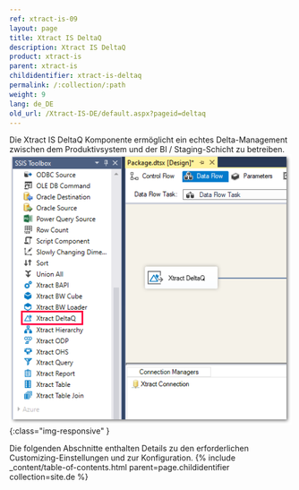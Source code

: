 ```yaml
---
ref: xtract-is-09
layout: page
title: Xtract IS DeltaQ
description: Xtract IS DeltaQ
product: xtract-is
parent: xtract-is
childidentifier: xtract-is-deltaq
permalink: /:collection/:path
weight: 9
lang: de_DE
old_url: /Xtract-IS-DE/default.aspx?pageid=deltaq
---
```


Die Xtract IS DeltaQ Komponente ermöglicht ein echtes Delta-Management zwischen dem Produktivsystem und der BI / Staging-Schicht zu betreiben. 
![DeltaQ](/img/content/xis/xis_deltaq_overview.png){:class="img-responsive" }

Die folgenden Abschnitte enthalten Details zu den erforderlichen Customizing-Einstellungen und zur Konfiguration.
{% include _content/table-of-contents.html parent=page.childidentifier collection=site.de %}